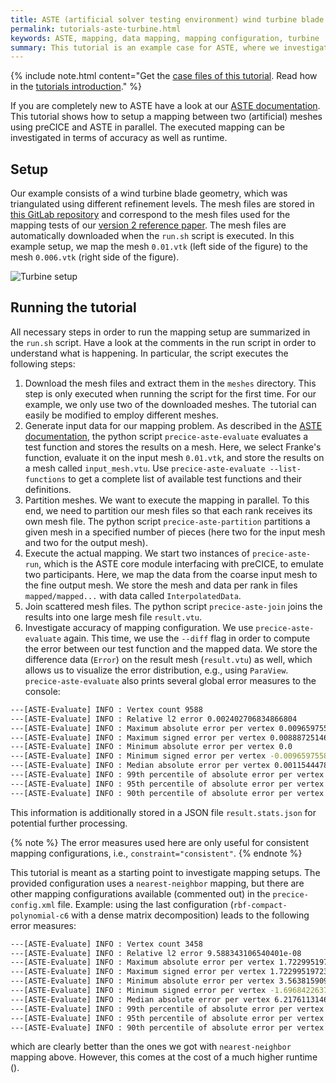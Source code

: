 ```yaml
---
title: ASTE (artificial solver testing environment) wind turbine blade tutorial
permalink: tutorials-aste-turbine.html
keywords: ASTE, mapping, data mapping, mapping configuration, turbine
summary: This tutorial is an example case for ASTE, where we investigate different preCICE mappings using ASTE.
---
```


{% include note.html content="Get the [case files of this tutorial](https://github.com/precice/tutorials/tree/master/aste-turbine). Read how in the [tutorials introduction](https://precice.org/tutorials.html)." %}

If you are completely new to ASTE have a look at our [ASTE documentation](https://precice.org/tooling-aste.html). This tutorial shows how to setup a mapping between two (artificial) meshes using preCICE and ASTE in parallel. The executed mapping can be investigated in terms of accuracy as well as runtime.

## Setup

Our example consists of a wind turbine blade geometry, which was triangulated using different refinement levels. The mesh files are stored in [this GitLab repository](https://gitlab.lrz.de/precice/precice2-ref-paper-setup) and correspond to the mesh files used for the mapping tests of our [version 2 reference paper](https://doi.org/10.12688/openreseurope.14445.1). The mesh files are automatically downloaded when the `run.sh` script is executed. In this example setup, we map the mesh `0.01.vtk` (left side of the figure) to the mesh `0.006.vtk` (right side of the figure).

![Turbine setup](images/tutorials-aste-setup.png)

## Running the tutorial

All necessary steps in order to run the mapping setup are summarized in the `run.sh` script. Have a look at the comments in the run script in order to understand what is happening. In particular, the script executes the following steps:

1. Download the mesh files and extract them in the `meshes` directory. This step is only executed when running the script for the first time. For our example, we only use two of the downloaded meshes. The tutorial can easily be modified to employ different meshes.
2. Generate input data for our mapping problem. As described in the [ASTE documentation](https://precice.org/tooling-aste.html#precice-aste-evaluate), the python script `precice-aste-evaluate` evaluates a test function and stores the results on a mesh. Here, we select Franke's function, evaluate it on the input mesh `0.01.vtk`, and store the results on a mesh called `input_mesh.vtu`. Use `precice-aste-evaluate --list-functions` to get a complete list of available test functions and their definitions.
3. Partition meshes. We want to execute the mapping in parallel. To this end, we need to partition our mesh files so that each rank receives its own mesh file. The python script `precice-aste-partition` partitions a given mesh in a specified number of pieces (here two for the input mesh and two for the output mesh).
4. Execute the actual mapping. We start two instances of `precice-aste-run`, which is the ASTE core module interfacing with preCICE, to emulate two participants. Here, we map the data from the coarse input mesh to the fine output mesh. We store the mesh and data per rank in files `mapped/mapped...` with data called `InterpolatedData`.
5. Join scattered mesh files. The python script `precice-aste-join` joins the results into one large mesh file `result.vtu`.
6. Investigate accuracy of mapping configuration. We use `precice-aste-evaluate` again. This time, we use the `--diff` flag in order to compute the error between our test function and the mapped data. We store the difference data (`Error`) on the result mesh (`result.vtu`) as well, which allows us to visualize the error distribution, e.g., using `ParaView`. `precice-aste-evaluate` also prints several global error measures to the console:

```bash
---[ASTE-Evaluate] INFO : Vertex count 9588
---[ASTE-Evaluate] INFO : Relative l2 error 0.002402706834866804
---[ASTE-Evaluate] INFO : Maximum absolute error per vertex 0.009659755828445804
---[ASTE-Evaluate] INFO : Maximum signed error per vertex 0.00888725146042224
---[ASTE-Evaluate] INFO : Minimum absolute error per vertex 0.0
---[ASTE-Evaluate] INFO : Minimum signed error per vertex -0.009659755828445804
---[ASTE-Evaluate] INFO : Median absolute error per vertex 0.0011544478395176805
---[ASTE-Evaluate] INFO : 99th percentile of absolute error per vertex 0.007066025673252374
---[ASTE-Evaluate] INFO : 95th percentile of absolute error per vertex 0.005206080046631978
---[ASTE-Evaluate] INFO : 90th percentile of absolute error per vertex 0.004253350142177374
```

This information is additionally stored in a JSON file `result.stats.json` for potential further processing.

{% note %}
The error measures used here are only useful for consistent mapping configurations, i.e., `constraint="consistent"`.
{% endnote %}

This tutorial is meant as a starting point to investigate mapping setups. The provided configuration uses a `nearest-neighbor` mapping, but there are other mapping configurations available (commented out) in the `precice-config.xml` file. Example: using the last configuration (`rbf-compact-polynomial-c6` with a dense matrix decomposition) leads to the following error measures:

```bash
---[ASTE-Evaluate] INFO : Vertex count 3458
---[ASTE-Evaluate] INFO : Relative l2 error 9.588343106540401e-08
---[ASTE-Evaluate] INFO : Maximum absolute error per vertex 1.7229951972397295e-06
---[ASTE-Evaluate] INFO : Maximum signed error per vertex 1.7229951972397295e-06
---[ASTE-Evaluate] INFO : Minimum absolute error per vertex 3.5638159090467525e-14
---[ASTE-Evaluate] INFO : Minimum signed error per vertex -1.6968422637542169e-06
---[ASTE-Evaluate] INFO : Median absolute error per vertex 6.217611314696114e-09
---[ASTE-Evaluate] INFO : 99th percentile of absolute error per vertex 3.548732313379818e-07
---[ASTE-Evaluate] INFO : 95th percentile of absolute error per vertex 1.6012309731194814e-07
---[ASTE-Evaluate] INFO : 90th percentile of absolute error per vertex 8.077894064206796e-08
```

which are clearly better than the ones we got with `nearest-neighbor` mapping above. However, this comes at the cost of a much higher runtime ().
